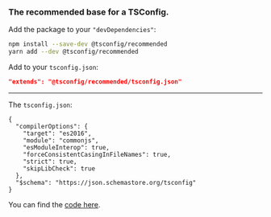 ### The recommended base for a TSConfig.

Add the package to your `"devDependencies"`:

```sh
npm install --save-dev @tsconfig/recommended
yarn add --dev @tsconfig/recommended
```

Add to your `tsconfig.json`:

```json
"extends": "@tsconfig/recommended/tsconfig.json"
```

---

The `tsconfig.json`: 

```jsonc
{
  "compilerOptions": {
    "target": "es2016",
    "module": "commonjs",
    "esModuleInterop": true,
    "forceConsistentCasingInFileNames": true,
    "strict": true,
    "skipLibCheck": true
  },
  "$schema": "https://json.schemastore.org/tsconfig"
}
```

You can find the [code here](https://github.com/tsconfig/bases/blob/master/bases/recommended.json).
